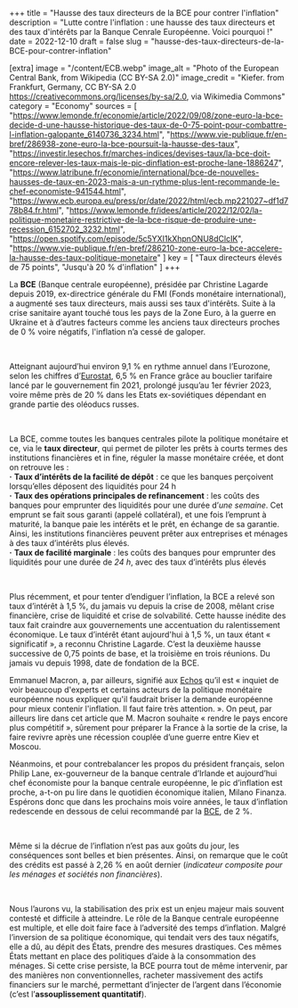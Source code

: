 +++
title = "Hausse des taux directeurs de la BCE pour contrer l'inflation"
description = "Lutte contre l'inflation : une hausse des taux directeurs et des taux d'intérêts par la Banque Cenrale Européenne. Voici pourquoi !"
date = 2022-12-10
draft = false
slug = "hausse-des-taux-directeurs-de-la-BCE-pour-contrer-inflation"

[extra]
image = "/content/ECB.webp"
image_alt = "Photo of the European Central Bank, from Wikipedia (CC BY-SA 2.0)"
image_credit = "Kiefer. from Frankfurt, Germany, CC BY-SA 2.0 <https://creativecommons.org/licenses/by-sa/2.0>, via Wikimedia Commons"
category = "Economy"
sources = [
    "https://www.lemonde.fr/economie/article/2022/09/08/zone-euro-la-bce-decide-d-une-hausse-historique-des-taux-de-0-75-point-pour-combattre-l-inflation-galopante_6140736_3234.html",
    "https://www.vie-publique.fr/en-bref/286938-zone-euro-la-bce-poursuit-la-hausse-des-taux",
    "https://investir.lesechos.fr/marches-indices/devises-taux/la-bce-doit-encore-relever-les-taux-mais-le-pic-dinflation-est-proche-lane-1886247",
    "https://www.latribune.fr/economie/international/bce-de-nouvelles-hausses-de-taux-en-2023-mais-a-un-rythme-plus-lent-recommande-le-chef-economiste-941544.html",
    "https://www.ecb.europa.eu/press/pr/date/2022/html/ecb.mp221027~df1d778b84.fr.html",
    "https://www.lemonde.fr/idees/article/2022/12/02/la-politique-monetaire-restrictive-de-la-bce-risque-de-produire-une-recession_6152702_3232.html",
    "https://open.spotify.com/episode/5c5YXI1kXhpnONU8dClcIK",
    "https://www.vie-publique.fr/en-bref/286210-zone-euro-la-bce-accelere-la-hausse-des-taux-politique-monetaire"
]
key = [
    "Taux directeurs élevés de 75 points",
    "Jusqu'à 20 % d'inflation"
]
+++

La **BCE** (Banque centrale européenne), présidée par Christine Lagarde depuis 2019, ex-directrice générale du FMI (Fonds monétaire international), a augmenté ses taux directeurs, mais aussi ses taux d'intérêts. Suite à la crise sanitaire ayant touché tous les pays de la Zone Euro, à la guerre en Ukraine et à d’autres facteurs comme les anciens taux directeurs proches de 0 % voire négatifs, l'inflation n’a cessé de galoper.

<br />

Atteignant aujourd’hui environ 9,1 % en rythme annuel dans l’Eurozone, selon les chiffres d’[Eurostat](https://ec.europa.eu/eurostat/documents/2995521/14675409/2-31082022-AP-FR.pdf/80646c93-6615-2baa-07aa-9eda7a5e5e6c?t=1661863347149), 6,5 % en France grâce au bouclier tarifaire lancé par le gouvernement fin 2021, prolongé jusqu’au 1er février 2023, voire même près de 20 % dans les Etats ex-soviétiques dépendant en grande partie des oléoducs russes.

<br />

La BCE, comme toutes les banques centrales pilote la politique monétaire et ce, via le **taux directeur**, qui permet de piloter les prêts à courts termes des institutions financières et in fine, réguler la masse monétaire créée, et dont on retrouve les : <br />
    **·** **Taux d’intérêts de la facilité de dépôt** : ce que les banques perçoivent lorsqu’elles déposent des liquidités pour 24 h <br />
    **·** **Taux des opérations principales de refinancement** : les coûts des banques pour emprunter des liquidités pour une durée d’*une semaine*. Cet emprunt se fait sous garanti (appelé collatéral), et une fois l’emprunt à maturité, la banque paie les intérêts et le prêt, en échange de sa garantie. Ainsi, les institutions financières peuvent prêter aux entreprises et ménages à des taux d’intérêts plus élevés. <br />
    **·** **Taux de facilité marginale** : les coûts des banques pour emprunter des liquidités pour une durée de *24 h*, avec des taux d’intérêts plus élevés

<br />

Plus récemment, et pour tenter d’endiguer l’inflation, la BCE a relevé son taux d’intérêt à 1,5 %, du jamais vu depuis la crise de 2008, mêlant crise financière, crise de liquidité et crise de solvabilité. Cette hausse inédite des taux fait craindre aux gouvernements une accentuation du ralentissement économique. Le taux d’intérêt étant aujourd'hui à 1,5 %, un taux étant « significatif », a reconnu Christine Lagarde. C’est la deuxième hausse successive de 0,75 points de base, et la troisième en trois réunions. Du jamais vu depuis 1998, date de fondation de la BCE.

Emmanuel Macron, a, par ailleurs, signifié aux [Echos](https://www.lesechos.fr/politique-societe/emmanuel-macron-president/exclusif-emmanuel-macron-il-faut-une-politique-massive-pour-reindustrialiser-leurope-1870009) qu’il est « inquiet de voir beaucoup d'experts et certains acteurs de la politique monétaire européenne nous expliquer qu'il faudrait briser la demande européenne pour mieux contenir l'inflation. Il faut faire très attention. ». On peut, par ailleurs lire dans cet article que M. Macron souhaite « rendre le pays encore plus compétitif », sûrement pour préparer la France à la sortie de la crise, la faire revivre après une récession couplée d’une guerre entre Kiev et Moscou.

Néanmoins, et pour contrebalancer les propos du président français, selon Philip Lane, ex-gouverneur de la banque centrale d’Irlande et aujourd’hui chef économiste pour la banque centrale européenne, le pic d’inflation est proche, a-t-on pu lire dans le quotidien économique italien, Milano Finanza. Espérons donc que dans les prochains mois voire années, le taux d’inflation redescende en dessous de celui recommandé par la [BCE](https://www.ecb.europa.eu/ecb/tasks/monpol/html/index.fr.html), de 2 %.

<br />

Même si la décrue de l’inflation n’est pas aux goûts du jour, les conséquences sont belles et bien présentes. Ainsi, on remarque que le coût des crédits est passé à 2,26 % en août dernier (*indicateur composite pour les ménages et sociétés non financières*).

<br />

Nous l’aurons vu, la stabilisation des prix est un enjeu majeur mais souvent contesté et difficile à atteindre. Le rôle de la Banque centrale européenne est multiple, et elle doit faire face à l’adversité des temps d’inflation. Malgré l’inversion de sa politique économique, qui tendait vers des taux négatifs, elle a dû, au dépit des États, prendre des mesures drastiques. Ces mêmes États mettant en place des politiques d’aide à la consommation des ménages. Si cette crise persiste, la BCE pourra tout de même intervenir, par des manières non conventionnelles, racheter massivement des actifs financiers sur le marché, permettant d’injecter de l’argent dans l’économie (c’est l’**assouplissement quantitatif**). 
